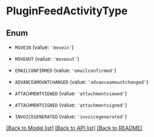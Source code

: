 # PluginFeedActivityType


## Enum

* `MOVEIN` (value: `'movein'`)

* `MOVEOUT` (value: `'moveout'`)

* `EMAILCONFIRMED` (value: `'emailconfirmed'`)

* `ADVANCEAMOUNTCHANGED` (value: `'advanceamountchanged'`)

* `ATTACHMENTVIEWED` (value: `'attachmentviewed'`)

* `ATTACHMENTSIGNED` (value: `'attachmentsigned'`)

* `INVOICEGENERATED` (value: `'invoicegenerated'`)

[[Back to Model list]](../README.md#documentation-for-models) [[Back to API list]](../README.md#documentation-for-api-endpoints) [[Back to README]](../README.md)


